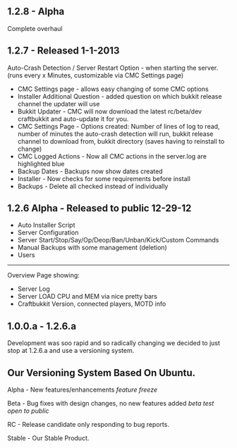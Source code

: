## 1.2.8 - Alpha
Complete overhaul

## 1.2.7 - Released 1-1-2013
Auto-Crash Detection / Server Restart Option - when starting the server. (runs every x Minutes, customizable via CMC Settings page)

 * CMC Settings page - allows easy changing of some CMC options
 * Installer Additional Question - added question on which bukkit release channel the updater will use
 * Bukkit Updater - CMC will now download the latest rc/beta/dev craftbukkit and auto-update it for you.
 * CMC Settings Page - Options created: Number of lines of log to read, number of minutes the auto-crash detection will run, bukkit release channel to download from, bukkit directory (saves having to reinstall to change)
 * CMC Logged Actions - Now all CMC actions in the server.log are highlighted blue
 * Backup Dates - Backups now show dates created
 * Installer - Now checks for some requirements before install
 * Backups - Delete all checked instead of individually


## 1.2.6 Alpha - Released to public 12-29-12
 * Auto Installer Script
 * Server Configuration
 * Server Start/Stop/Say/Op/Deop/Ban/Unban/Kick/Custom Commands
 * Manual Backups with some management (deletion)
 * Users<br />

-------------------------------------------------

 Overview Page showing:
 * Server Log 
 * Server LOAD CPU and MEM via nice pretty bars
 * Craftbukkit Version, connected players, MOTD info

## 1.0.0.a - 1.2.6.a
Development was soo rapid and so radically changing we decided to 
just stop at 1.2.6.a and use a versioning system.

## Our Versioning System Based On Ubuntu. 

Alpha - New features/enhancements
*feature freeze*

Beta - Bug fixes with design changes, no new features added
*beta test open to public*

RC - Release candidate only responding to bug reports.

Stable - Our Stable Product.